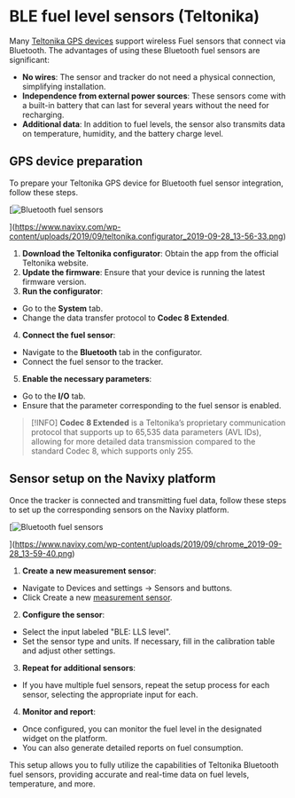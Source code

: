 # BLE fuel level sensors (Teltonika)

Many [Teltonika GPS devices](https://www.navixy.com/devices/teltonika/) support wireless Fuel sensors that connect via Bluetooth. The advantages of using these Bluetooth fuel sensors are significant:

- **No wires**: The sensor and tracker do not need a physical connection, simplifying installation.
- **Independence from external power sources**: These sensors come with a built-in battery that can last for several years without the need for recharging.
- **Additional data**: In addition to fuel levels, the sensor also transmits data on temperature, humidity, and the battery charge level.

## GPS device preparation

To prepare your Teltonika GPS device for Bluetooth fuel sensor integration, follow these steps.

[![Bluetooth fuel sensors](https://www.navixy.com/wp-content/uploads/2019/09/teltonika.configurator_2019-09-28_13-56-33-600x365.png)

](https://www.navixy.com/wp-content/uploads/2019/09/teltonika.configurator_2019-09-28_13-56-33.png)

1. **Download the Teltonika configurator**: Obtain the app from the official Teltonika website.
2. **Update the firmware**: Ensure that your device is running the latest firmware version.
3. **Run the configurator**:
  - Go to the **System** tab.
  - Change the data transfer protocol to **Codec 8 Extended**.
4. **Connect the fuel sensor**:
  - Navigate to the **Bluetooth** tab in the configurator.
  - Connect the fuel sensor to the tracker.
5. **Enable the necessary parameters**:
  - Go to the **I/O** tab.
  - Ensure that the parameter corresponding to the fuel sensor is enabled.

> [!INFO]
> **Codec 8 Extended** is a Teltonika’s proprietary communication protocol that supports up to 65,535 data parameters (AVL IDs), allowing for more detailed data transmission compared to the standard Codec 8, which supports only 255.

## Sensor setup on the Navixy platform

Once the tracker is connected and transmitting fuel data, follow these steps to set up the corresponding sensors on the Navixy platform.

[![Bluetooth fuel sensors](https://www.navixy.com/wp-content/uploads/2019/09/chrome_2019-09-28_13-59-40-600x296.png)

](https://www.navixy.com/wp-content/uploads/2019/09/chrome_2019-09-28_13-59-40.png)

1. **Create a new measurement sensor**:
  - Navigate to Devices and settings → Sensors and buttons.
  - Click Create a new [measurement sensor](../../measurement-sensors.md).
2. **Configure the sensor**:
  - Select the input labeled "BLE: LLS level".
  - Set the sensor type and units. If necessary, fill in the calibration table and adjust other settings.
3. **Repeat for additional sensors**:
  - If you have multiple fuel sensors, repeat the setup process for each sensor, selecting the appropriate input for each.
4. **Monitor and report**:
  - Once configured, you can monitor the fuel level in the designated widget on the platform.
  - You can also generate detailed reports on fuel consumption.

This setup allows you to fully utilize the capabilities of Teltonika Bluetooth fuel sensors, providing accurate and real-time data on fuel levels, temperature, and more.